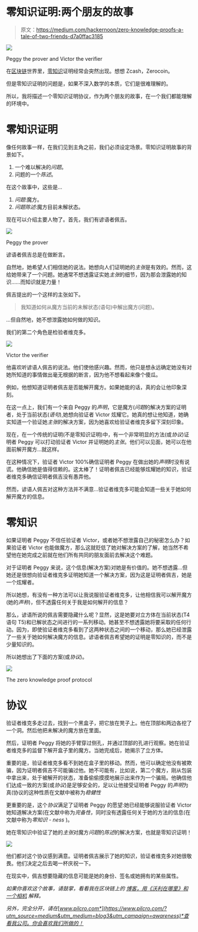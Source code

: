 # 零知识证明:两个朋友的故事

> 原文：<https://medium.com/hackernoon/zero-knowledge-proofs-a-tale-of-two-friends-d7a0ffac3185>

![](img/083f48d1e82aa4d5ebd72749da9962f2.png)

Peggy the prover and Victor the verifier

在[区块链](https://hackernoon.com/tagged/blockchain)世界里，[零知识](https://hackernoon.com/tagged/zero-knowledge)证明经常会突然出现。想想 Zcash，Zerocoin。

但是零知识证明的问题是，如果不深入数学的本质，它们是很难理解的。

所以，我将描述一个零知识证明协议，作为两个朋友的故事，在一个我们都能理解的环境中。

# 零知识证明

像任何故事一样，在我们见到主角之前，我们必须设定场景。零知识证明故事的背景如下。

1.  一个难以解决的*问题*。
2.  问题的一个*陈述*。

在这个故事中，这些是…

1.  *问题*:魔方。
2.  *问题陈述*:魔方目前未解状态。

现在可以介绍主要人物了。首先，我们有谚语者佩吉。

![](img/58baa615eb124828b36aa8c164b46d67.png)

Peggy the prover

谚语者佩吉总是在做断言。

自然地，她希望人们相信她的说法。她想向人们证明她的*主张*是有效的。然而，这给她带来了一个问题。她通常不想透露证实她*主张*的细节，因为那会泄露她的知识……而知识就是力量！

佩吉提出的一个这样的主张如下。

> 我知道如何从魔方当前的未解状态(语句)中解出魔方(问题)。

…但自然地，她不想泄露她如何做的知识。

我们的第二个角色是检验者维克多。

![](img/a16fbb9a886a0801eca4d8ad35385ab9.png)

Victor the verifier

他喜欢听谚语人佩吉的说法。他们使他感兴趣。然而，他只是想永远确定她没有对她所知道的事情做出毫无根据的断言，因为他不想看起来像个傻瓜。

例如，他想知道证明者佩吉是否能解开魔方。如果她能的话，真的会让他印象深刻。

在这一点上，我们有一个来自 Peggy 的*声明*，它是魔方(*问题*的解决方案的证明者，处于当前状态(*语句*),她想向验证者 Victor 炫耀它。她真的想让他知道，她确实知道一个验证她*主张*的解决方案，因为她喜欢给验证者维克多留下深刻印象。

现在，在一个传统的证明(不是零知识证明)中，有一个非常明显的方法(或*协议*)证明者 Peggy 可以打动验证者 Victor 并证明她的*主张*。他们可以见面，她可以在他面前解开魔方…就这样。

在这种情况下，验证者 Victor 100%确信证明者 Peggy 在做出她的*声明*时没有说谎。他确信她是值得信赖的。这太棒了！证明者佩吉已经能够炫耀她的知识，验证者维克多确信证明者佩吉没有愚弄他。

然而，谚语人佩吉对这种方法并不满意…验证者维克多可能会知道一些关于她如何解开魔方的信息。

# 零知识

如果证明者 Peggy 不信任验证者 Victor，或者她不想泄露自己的秘密怎么办？如果验证者 Victor 也能做魔方，那么这就贬低了她对解决方案的了解，她当然不希望他在她完成之前就在他们所有共同的朋友面前去解决这个难题。

对于证明者 Peggy 来说，这个信息(解决方案)对她是有价值的。她不想透露…但她还是很想向验证者维克多证明她知道一个解决方案，因为这是证明者佩吉，她是一个炫耀者。

所以她想，有没有一种方法可以让我说服验证者维克多，让他相信我可以解开魔方(她的*声称*)，但不透露任何关于我是如何解开的信息？

那么，谚语所说的佩吉需要隐藏什么呢？显然，这是她要对立方体在当前状态(T4 语句 T5)和已解状态之间进行的一系列移动。她甚至不想透露她将要采取的任何行动。因为，即使验证者维克多看到了这两种状态之间的一个移动，那么她已经泄露了一些关于她如何解决魔方的信息。谚语者佩吉希望她的证明是零知识的，而不是少量知识的。

所以她想出了下面的方案(或*协议*)。

![](img/d855c86ac16ee7e9e25abfa8f2c7ce1d.png)

The zero knowledge proof protocol

# 协议

验证者维克多走过去，找到一个黑盒子，把它放在凳子上。他在顶部和两边各挖了一个洞。然后他把未解决的魔方放在里面。

然后，证明者 Peggy 将她的手臂穿过侧孔，并通过顶部的孔进行观察。她在验证者维克多的监督下解开盒子里的魔方。当她完成后，她揭示了立方体。

重要的是，验证者维克多看不到她在盒子里的移动。然而，他可以确定他没有被欺骗，因为证明者佩吉不可能骗过他。她不可能有，比如说，第二个魔方，刚从包装中拿出来，处于被解开的状态，准备偷偷摸摸地展示出来作为一个骗局。他确信他们达成一致的方案(或*协议*)是足够安全的，足以让他接受证明者 Peggy 的*声明*为真(协议的这种性质在文献中被称为*稳健性*

更重要的是，这个*协议*满足了证明者 Peggy 的愿望:她已经能够说服验证者 Victor 她知道解决方案(在文献中称为*完备性*，同时没有透露任何关于她的方法的信息(在文献中称为*零知识* - *ness* )。

她在零知识中验证了她的*主张*对魔方*问题*的*陈述*的解决方案，也就是零知识证明！

![](img/9b456373b42d7822ff29d8dd6e355567.png)

他们都对这个协议感到满意。证明者佩吉展示了她的知识，验证者维克多对她很敬畏。他们决定之后去喝一杯庆祝一下。

在现实中，佩吉想要隐藏的信息可能是她的身份、签名或她拥有的某些属性。

*如果你喜欢这个故事，请鼓掌，看看我在区块链上的* [*博客，用《沃利在哪里》和一个相机*](/swlh/explaining-blockchain-with-wheres-wally-and-a-camera-79e860a05815) *解释。*

*另外，完全分开，请在*[*www.pilcro.com*](https://www.pilcro.com/?utm_source=medium&utm_medium=blog3&utm_campaign=awareness)*查看我公司。你会喜欢我们所做的！*